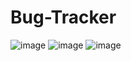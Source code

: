# Bug-Tracker

![image](https://user-images.githubusercontent.com/104199818/228869790-76f3117b-4177-42be-aca4-626bc89db364.png)
![image](https://user-images.githubusercontent.com/104199818/228870231-fe2327ed-f036-4178-a787-64c9f63a0dfe.png)
![image](https://user-images.githubusercontent.com/104199818/228870330-952f1d78-4ce0-42fe-bdf0-c61f25deb6bf.png)
